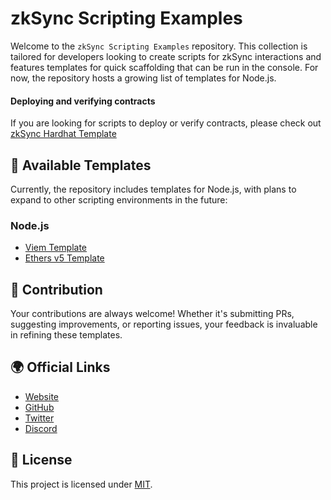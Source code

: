 # zkSync Scripting Examples

Welcome to the `zkSync Scripting Examples` repository. This collection is tailored for developers looking to create scripts for zkSync interactions and features templates for quick scaffolding that can be run in the console. For now, the repository hosts a growing list of templates for Node.js.

#### Deploying and verifying contracts
If you are looking for scripts to deploy or verify contracts, please check out [zkSync Hardhat Template](https://github.com/matter-labs/zksync-hardhat-template)

## 📁 Available Templates

Currently, the repository includes templates for Node.js, with plans to expand to other scripting environments in the future:

### Node.js

- [Viem Template](./templates/nodejs/viem/)
- [Ethers v5 Template](./templates/nodejs/ethers5/)


## 🤝 Contribution

Your contributions are always welcome! Whether it's submitting PRs, suggesting improvements, or reporting issues, your feedback is invaluable in refining these templates.

## 🌍 Official Links

- [Website](https://zksync.io/)
- [GitHub](https://github.com/matter-labs)
- [Twitter](https://twitter.com/zksync)
- [Discord](https://join.zksync.dev/)

## 📜 License

This project is licensed under [MIT](./LICENSE-MIT).